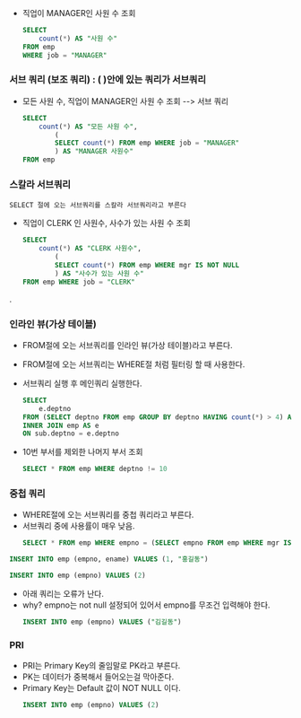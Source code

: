 - 직업이 MANAGER인 사원 수 조회
    ```sql
    SELECT 
	    count(*) AS "사원 수"
    FROM emp 
    WHERE job = "MANAGER"
    ```

### 서브 쿼리 (보조 쿼리) : (  )안에 있는 쿼리가 서브쿼리

- 모든 사원 수, 직업이 MANAGER인 사원 수 조회 --> 서브 쿼리
    ```sql
    SELECT 
	    count(*) AS "모든 사원 수",
	        (
	        SELECT count(*) FROM emp WHERE job = "MANAGER"
	        ) AS "MANAGER 사원수"
    FROM emp
    ```
### 스칼라 서브쿼리
    SELECT 절에 오는 서브쿼리를 스칼라 서브쿼리라고 부른다
- 직업이 CLERK 인 사원수, 사수가 있는 사원 수 조회
    ```sql
    SELECT
	    count(*) AS "CLERK 사원수",
	        (
	        SELECT count(*) FROM emp WHERE mgr IS NOT NULL
	        ) AS "사수가 있는 사원 수"
    FROM emp WHERE job = "CLERK"
    ```
.
### 인라인 뷰(가상 테이블)
- FROM절에 오는 서브쿼리를 인라인 뷰(가상 테이블)라고 부른다.
- FROM절에 오는 서브쿼리는 WHERE절 처럼 필터링 할 때 사용한다.
- 서브쿼리 실행 후 메인쿼리 실행한다.
    ```sql
    SELECT
	    e.deptno
    FROM (SELECT deptno FROM emp GROUP BY deptno HAVING count(*) > 4) AS sub
    INNER JOIN emp AS e
    ON sub.deptno = e.deptno
    ```

- 10번 부서를 제외한 나머지 부서 조회
    ```sql
    SELECT * FROM emp WHERE deptno != 10
    ```
### 중첩 쿼리
- WHERE절에 오는 서브쿼리를 중첩 쿼리라고 부른다.
- 서브쿼리 중에 사용률이 매우 낮음.
    ```sql
    SELECT * FROM emp WHERE empno = (SELECT empno FROM emp WHERE mgr IS null)
    ```
```sql
INSERT INTO emp (empno, ename) VALUES (1, "홍길동")
```
```sql
INSERT INTO emp (empno) VALUES (2)
```

- 아래 쿼리는 오류가 난다.
- why? empno는 not null 설정되어 있어서 empno를 무조건 입력해야 한다.
    ```sql
    INSERT INTO emp (empno) VALUES ("김길동")
    ```
### PRI
- PRI는 Primary Key의 줄임말로 PK라고 부른다.
- PK는 데이터가 중복해서 들어오는걸 막아준다.
- Primary Key는 Default 값이 NOT NULL 이다.
    ```sql
    INSERT INTO emp (empno) VALUES (2)
    ```

